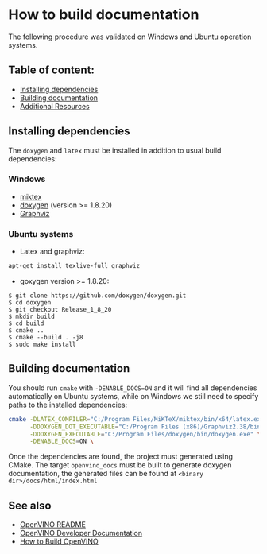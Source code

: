 # How to build documentation

The following procedure was validated on Windows and Ubuntu operation systems.

## Table of content:

* [Installing dependencies](#installing-dependencies)
* [Building documentation](#installing-dependencies)
* [Additional Resources](#additional-resources)

## Installing dependencies

The `doxygen` and `latex` must be installed in addition to usual build dependencies:

### Windows

* [miktex](https://miktex.org/)
* [doxygen](http://doxygen.nl/files/doxygen-1.8.20-setup.exe) (version >= 1.8.20)
* [Graphviz](https://graphviz.org/download/)

### Ubuntu systems

* Latex and graphviz:

```sh
apt-get install texlive-full graphviz
```

* goxygen version >= 1.8.20:

```
$ git clone https://github.com/doxygen/doxygen.git
$ cd doxygen
$ git checkout Release_1_8_20
$ mkdir build
$ cd build
$ cmake ..
$ cmake --build . -j8
$ sudo make install
```

## Building documentation

You should run `cmake` with `-DENABLE_DOCS=ON` and it will find all dependencies automatically on Ubuntu systems, while on Windows we still need to specify paths to the installed dependencies:

```sh
cmake -DLATEX_COMPILER="C:/Program Files/MiKTeX/miktex/bin/x64/latex.exe" \
      -DDOXYGEN_DOT_EXECUTABLE="C:/Program Files (x86)/Graphviz2.38/bin/dot.exe" \
      -DDOXYGEN_EXECUTABLE="C:/Program Files/doxygen/bin/doxygen.exe" \
      -DENABLE_DOCS=ON \
```

Once the dependencies are found, the project must generated using CMake. The target `openvino_docs` must be built to generate doxygen documentation, the generated files can be found at `<binary dir>/docs/html/index.html`

## See also

 * [OpenVINO README](../../README.md)
 * [OpenVINO Developer Documentation](index.md)
 * [How to Build OpenVINO](build.md)
